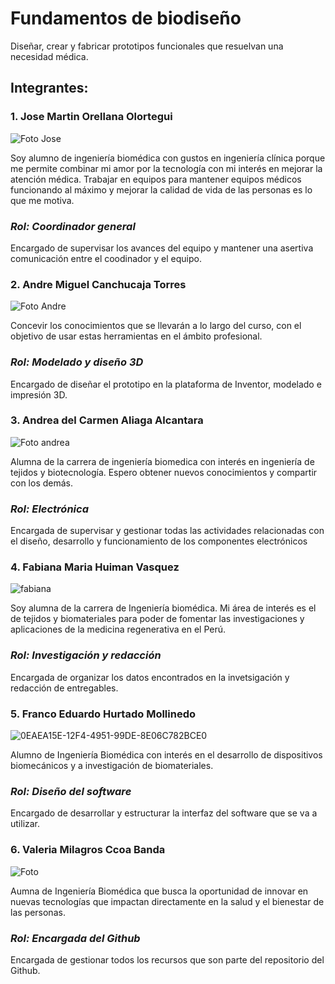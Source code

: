 # Fundamentos de biodiseño
Diseñar, crear y fabricar prototipos funcionales que resuelvan una necesidad médica.
## Integrantes:
### 1. Jose Martin Orellana Olortegui

![Foto Jose](https://github.com/Valeri0206/Fundamentos-de-Biodise-o/assets/164529958/3fbeb448-033d-4c3c-8047-9e4935d1a622)


Soy alumno de ingeniería biomédica con gustos en ingeniería clínica porque me permite combinar mi amor por la tecnología con mi interés en mejorar la atención médica. Trabajar en equipos para mantener equipos médicos funcionando al máximo y mejorar la calidad de vida de las personas es lo que me motiva.

   ### *Rol: Coordinador general*

   Encargado de supervisar los avances del equipo y mantener una asertiva comunicación entre el coodinador y el equipo.

### 2. Andre Miguel Canchucaja Torres

![Foto Andre](https://github.com/Valeri0206/Fundamentos-de-Biodise-o/assets/164529958/6141a425-06b8-4bb8-b11e-eeadb8c8aee2)

Concevir los conocimientos que se llevarán a lo largo del curso, con el objetivo de usar estas herramientas en el ámbito profesional.

   ### *Rol: Modelado y diseño 3D*

   Encargado de diseñar el prototipo en la plataforma de Inventor, modelado e impresión 3D.

### 3. Andrea del Carmen Aliaga Alcantara

![Foto andrea](https://github.com/Valeri0206/Fundamentos-de-Biodise-o/assets/164529958/0c650e9c-b8cc-4b92-8ea2-892a75347a28)

Alumna de la carrera de ingeniería biomedica con interés en ingeniería de tejidos y biotecnología. Espero obtener nuevos conocimientos y compartir con los demás.

   ### *Rol: Electrónica*
   
   Encargada de supervisar y gestionar todas las actividades relacionadas con el diseño, desarrollo y funcionamiento de los componentes electrónicos

### 4. Fabiana Maria Huiman Vasquez

![fabiana](https://github.com/Valeri0206/Val/assets/164528953/f9925b68-85d8-4a89-8bcf-eb05a7fa13cf)

Soy alumna de la carrera de Ingeniería biomédica. Mi área de interés es el de tejidos y biomateriales para poder de fomentar las investigaciones y aplicaciones de la medicina regenerativa en el Perú.

   ### *Rol: Investigación y redacción*

   Encargada de organizar los datos encontrados en la invetsigación y redacción de entregables.

### 5. Franco Eduardo Hurtado Mollinedo

   ![0EAEA15E-12F4-4951-99DE-8E06C782BCE0](https://github.com/Valeri0206/Val/assets/164529414/c4b2f527-ff7c-4d53-90d0-cdb1a061461f)

Alumno de Ingeniería Biomédica con interés en el desarrollo de dispositivos biomecánicos y a investigación de biomateriales.
 
   ### *Rol: Diseño del software*

   Encargado de desarrollar y estructurar la interfaz del software que se va a utilizar.
   
### 6. Valeria Milagros Ccoa Banda 

![Foto](https://github.com/Valeri0206/Fundamentos-de-Biodise-o/assets/164529958/7b6029b3-28e6-456b-b8d8-815d38e39fd7)


  Aumna de Ingeniería Biomédica que busca la oportunidad de innovar en nuevas tecnologías que impactan directamente en la salud y el bienestar de las personas.

   ### *Rol: Encargada del Github*
   
   Encargada de gestionar todos los recursos que son parte del repositorio del Github.
   
